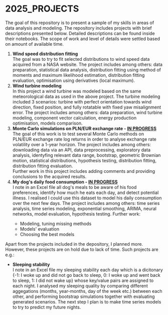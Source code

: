 # 2025_PROJECTS
The goal of this repository is to present a sample of my skills in areas of data analysis and modeling. The repository includes projects with brief descriptions presented below. Detailed descriptions can be found inside their notebooks. The scope of work and level of details were settled based on amount of available time.
<ol>
  <li><b>Wind speed distribution fitting</b></li>
The goal was to try to fit selected distributions to wind speed data acquired from a NASA website. The project includes among others: data preparation, statistical data analysis, distribution fitting using method of moments and maximum likelihood estimation, distribution fitting evaluation, optimisation using derivatives (local maximum).
  <li><b>Wind turbine modeling</b></li>
In this project a wind turbine was modeled based on the same meteorological data as used in the above project. The turbine modeling included 3 scenarios: turbine with perfect orientation towards wind direction, fixed position, and fully rotatable with fixed yaw misalignment error. The project includes among others: data preparation, wind turbine modeling, component vector calculation, energy production optimisation, models comparison.
  <li><b>Monte Carlo simulations on PLN/EUR exchange rate - <ins>IN PROGRESS</ins></b></li>
The goal of this work is to test several Monte Carlo methods on PLN/EUR exchange rate log returns in order to analyse exchange rate volatility over a 1-year horizon. The project includes among others: downloading data via an API, data preprocessing, exploratory data analysis, identyfing relevant data range, bootstrap, geometric Brownian motion, statistical distributions, hypothesis testing, distribution fitting, distribution fitting evaluation. <br />
Further work in this project includes adding comments and providing conclusions to the acquired results.
  <li><b>My dog's daily food consumption - <ins>IN PROGRESS</ins></b></li>
I note in an Excel file all dog's meals to be aware of his food preferences, identify how much he eats each day, and detect potential illness. I realised I could use this dataset to model his daily consumption over the next few days. The project includes among others: time series analysis, time series modeling, exponential smoothing, ARIMA, neural networks, model evaluation, hypothesis testing.
Further work:
  <ul>
    <li>Modeling, tuning missing methods</li>
    <li>Models' evaluation</li>
    <li>Choosing the best models</li>
  </ul>
</ol>

Apart from the projects included in the depository, I planned more. However, these projects are on hold due to lack of time. Such projects are e.g.:
<ul>
  <li><b>Sleeping stability</b></li>
I note in an Excel file my sleeping stability each day which is a dicitonary {-1: I woke up and did not go back to sleep, 0: I woke up and went back to sleep, 1: I did not wake up} whose key/value pairs are assigned to each night. I analysed my sleeping quality by comparing different aggegations (months, year-months, day of the week etc.) between each other, and performing bootstrap simulations together with evaluating generated scenarios. The next step I plan is to make time series models to try to predict my future nights.
</ul>
